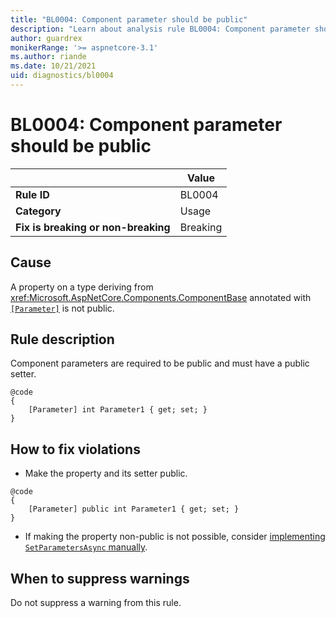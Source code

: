 ```yaml
---
title: "BL0004: Component parameter should be public"
description: "Learn about analysis rule BL0004: Component parameter should be public"
author: guardrex
monikerRange: '>= aspnetcore-3.1'
ms.author: riande
ms.date: 10/21/2021
uid: diagnostics/bl0004
---
```

# BL0004: Component parameter should be public

|                                     | Value    |
| -                                   | -        |
| **Rule ID**                         | BL0004   |
| **Category**                        | Usage    |
| **Fix is breaking or non-breaking** | Breaking |

## Cause

A property on a type deriving from <xref:Microsoft.AspNetCore.Components.ComponentBase> annotated with [`[Parameter]`](xref:Microsoft.AspNetCore.Components.ParameterAttribute) is not public.

## Rule description

Component parameters are required to be public and must have a public setter.

```razor
@code
{
    [Parameter] int Parameter1 { get; set; }
}
```

## How to fix violations

* Make the property and its setter public.

```razor
@code
{
    [Parameter] public int Parameter1 { get; set; }
}
```

* If making the property non-public is not possible, consider [implementing `SetParametersAsync` manually](xref:blazor/performance/rendering#implement-setparametersasync-manually).

## When to suppress warnings

Do not suppress a warning from this rule.
